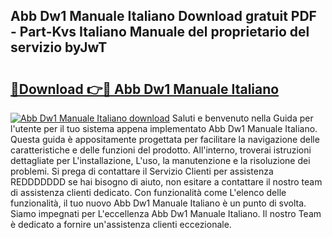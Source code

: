 ## Abb Dw1 Manuale Italiano Download gratuit PDF - Part-Kvs Italiano Manuale del proprietario del servizio byJwT

# <h2><a href="http://dfdrs36.blite.top/?on=Abb+Dw1+Manuale+Italiano">🔗Download 👉🔴 Abb Dw1 Manuale Italiano</a></h2>

[![Abb Dw1 Manuale Italiano download](https://i.imgur.com/lujVjoI.png)](http://dfdrs36.blite.top/?on=Abb+Dw1+Manuale+Italiano)
Saluti e benvenuto nella Guida per l'utente per il tuo sistema appena implementato Abb Dw1 Manuale Italiano. Questa guida è appositamente progettata per facilitare la navigazione delle caratteristiche e delle funzioni del prodotto. All'interno, troverai istruzioni dettagliate per L'installazione, L'uso, la manutenzione e la risoluzione dei problemi. Si prega di contattare il Servizio Clienti per assistenza REDDDDDDD se hai bisogno di aiuto, non esitare a contattare il nostro team di assistenza clienti dedicato. Con funzionalità come L'elenco delle funzionalità, il tuo nuovo Abb Dw1 Manuale Italiano è un punto di svolta. Siamo impegnati per L'eccellenza Abb Dw1 Manuale Italiano. Il nostro Team è dedicato a fornire un'assistenza clienti eccezionale.
